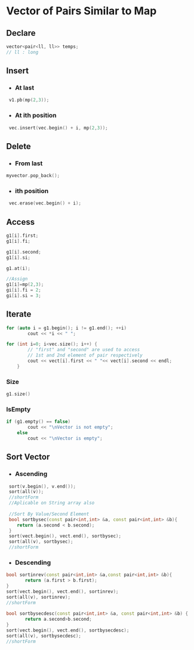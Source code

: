 # Vector of Pairs Similar to Map

## Declare

```c++
vector<pair<ll, ll>> temps;
// ll : long
```

## Insert

* ### At last
```c++
 v1.pb(mp(2,3));
```
* ###  At ith position
```c++
 vec.insert(vec.begin() + i, mp(2,3)); 
 ```
## Delete

* ###  From last
```c++
myvector.pop_back(); 
```
* ###  ith position
```c++
 vec.erase(vec.begin() + i); 
 ```

## Access

```c++
g1[i].first;
g1[i].fi;

g1[i].second;
g1[i].si;

g1.at(i);

//Assign
g1[i]=mp(2,3);
gi[i].fi = 2;
gi[i].si = 3;
``` 

## Iterate

```c++
for (auto i = g1.begin(); i != g1.end(); ++i) 
        cout << *i << " "; 

for (int i=0; i<vec.size(); i++) { 
        // "first" and "second" are used to access 
        // 1st and 2nd element of pair respectively 
        cout << vect[i].first << " "<< vect[i].second << endl; 
    } 
``` 

### Size
```c++
g1.size()
``` 
### IsEmpty
```c++
if (g1.empty() == false) 
        cout << "\nVector is not empty"; 
    else
        cout << "\nVector is empty"; 
``` 

## Sort Vector

* ### Ascending
```c++
 sort(v.begin(), v.end()); 
 sort(all(v));
 //shortForm
 //Aplicable on String array also
 
 //Sort By Value/Second Element
 bool sortbysec(const pair<int,int> &a, const pair<int,int> &b){ 
    return (a.second < b.second); 
 }
 sort(vect.begin(), vect.end(), sortbysec); 
 sort(all(v), sortbysec);
 //shortForm
``` 
* ### Descending
```c++
bool sortinrev(const pair<int,int> &a,const pair<int,int> &b){ 
       return (a.first > b.first); 
}   
sort(vect.begin(), vect.end(), sortinrev); 
sort(all(v), sortinrev);
//shortForm
 
bool sortbysecdesc(const pair<int,int> &a, const pair<int,int> &b) { 
       return a.second>b.second; 
} 
sort(vect.begin(), vect.end(), sortbysecdesc); 
sort(all(v), sortbysecdesc);
//shortForm
``` 

